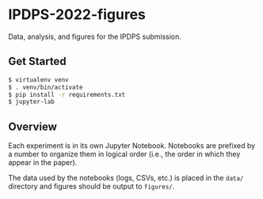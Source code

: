 # IPDPS-2022-figures

Data, analysis, and figures for the IPDPS submission.

## Get Started

```bash
$ virtualenv venv
$ . venv/bin/activate
$ pip install -r requirements.txt
$ jupyter-lab
```

## Overview

Each experiment is in its own Jupyter Notebook.
Notebooks are prefixed by a number to organize them in logical order
(i.e., the order in which they appear in the paper).

The data used by the notebooks (logs, CSVs, etc.) is placed in the `data/`
directory and figures should be output to `figures/`.
